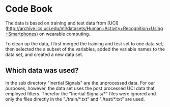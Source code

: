# Code Book 

The data is based on training and test data from [UCI]
(http://archive.ics.uci.edu/ml/datasets/Human+Activity+Recognition+Using+Smartphones)
on wearable computing. 

To clean up the data, I first merged the training and test set to one data
set, then selected the a subset of the variables, added the variable
names to the data set, and created a new data set. 

## Which data was used? 
In the sub directory "Inertial Signals" are the unprocessed data. For our purposes, 
however, the data set uses the post processed UCI data that employed filters. 
Therefor the "Inertial Signals/\*" files were ignored and only the files
directly in the "./train/\*.txt" and "./test/\*.txt" are used. 


